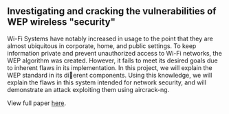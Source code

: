 ## Investigating and cracking the vulnerabilities of WEP wireless "security"

Wi-Fi Systems have notably increased in usage to the point that they are almost ubiquitous in corporate, home, and public settings. To keep information private and prevent unauthorized access to Wi-Fi networks, the WEP algorithm was created. However, it fails to meet its desired goals due to inherent flaws in its implementation. In this project, we will explain the WEP standard in its dierent components. Using this knowledge, we will explain the flaws in this system intended for network security, and will demonstrate an attack exploiting them using aircrack-ng.

View full paper [here](https://acalvino4.github.io/.pdf).
